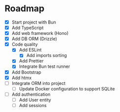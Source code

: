 # Roadmap

- [x] Start project with Bun
- [x] Add TypeScript
- [x] Add web framework (Hono)
- [x] Add DB ORM (Drizzle)
- [x] Code quality
  - [x] Add ESLint
    - [x] Add imports sorting
  - [x] Add Prettier
  - [x] Integrate Bun test runner
- [x] Add Bootstrap
- [x] Add htmx
- [ ] Integrate ORM into project
  - [ ] Update Docker configuration to support SQLite
- [ ] Add authentication
  - [ ] Add User entity 
  - [ ] Add sessions
